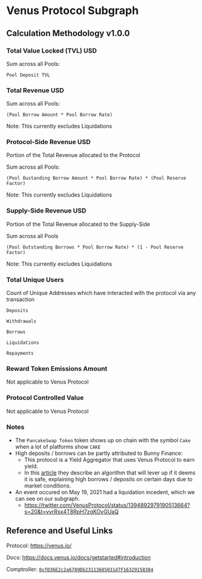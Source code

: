 # Venus Protocol Subgraph

## Calculation Methodology v1.0.0

### Total Value Locked (TVL) USD

Sum across all Pools:

`Pool Deposit TVL`

### Total Revenue USD

Sum across all Pools:

`(Pool Borrow Amount * Pool Borrow Rate)`

Note: This currently excludes Liquidations

### Protocol-Side Revenue USD

Portion of the Total Revenue allocated to the Protocol

Sum across all Pools:

`(Pool Oustanding Borrow Amount * Pool Borrow Rate) * (Pool Reserve Factor)`

Note: This currently excludes Liquidations

### Supply-Side Revenue USD

Portion of the Total Revenue allocated to the Supply-Side

Sum across all Pools

`(Pool Outstanding Borrows * Pool Borrow Rate) * (1 - Pool Reserve Factor)`

Note: This currently excludes Liquidations

### Total Unique Users

Count of Unique Addresses which have interacted with the protocol via any transaction

`Deposits`

`Withdrawals`

`Borrows`

`Liquidations`

`Repayments`

### Reward Token Emissions Amount

Not applicable to Venus Protocol

### Protocol Controlled Value

Not applicable to Venus Protocol

### Notes

- The `PancakeSwap Token` token shows up on chain with the symbol `Cake` when a lot of platforms show `CAKE`
- High deposits / borrows can be partly attributed to Bunny Finance:
  - This protocol is a Yield Aggregator that uses Venus Protocol to earn yield.
  - In this [article](https://pancakebunny.medium.com/introducing-bunny-smart-vaults-b073938909d) they describe an algorithm that will lever up if it deems it is safe, explaining high borrows / deposits on certain days due to market conditions.
- An event occured on May 19, 2021 had a liquidation incedent, which we can see on our subgraph.
  - https://twitter.com/VenusProtocol/status/1394892979190513664?s=20&t=yvrRsx4T8RpH7zgKOvGUaQ

## Reference and Useful Links

Protocol: https://venus.io/

Docs: https://docs.venus.io/docs/getstarted#introduction

Comptroller: [`0xfD36E2c2a6789Db23113685031d7F16329158384`](https://www.bscscan.com/address/0xfD36E2c2a6789Db23113685031d7F16329158384)
